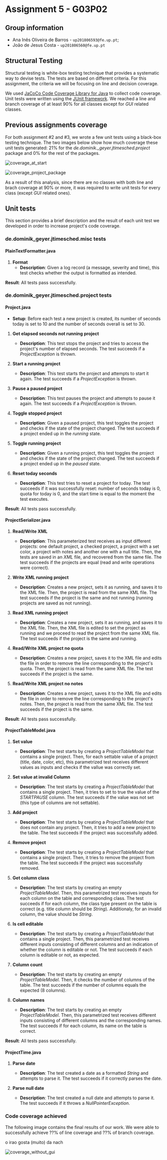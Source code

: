 # Assignment 5 - G03P02

## Group information

- Ana Inês Oliveira de Barros - `up201806593@fe.up.pt`;
- João de Jesus Costa - `up201806560@fe.up.pt`

## Structural Testing

Structural testing is white-box testing technique that provides a systematic way to devise tests. The tests are based 
on different criteria. For this assignment, the criteria we will be focusing on
line and decision coverage.  

We used [JaCoCo Code Coverage Library for Java](https://www.jacoco.org/jacoco/) to collect
code coverage. Unit tests were written using the [JUnit framework](https://junit.org/junit5/).
We reached a line and branch coverage of at least 90% for all classes except for *GUI* related classes. 
## Previous assignments coverage 

For both assignment #2 and #3, we wrote a few unit tests using a black-box testing technique.
The two images below show how much coverage these unit tests generated: 21% for the _de.dominik.\_geyer.jtimesched.project_ package and 0% for the rest of the packages. 

![coverage_at_start](img/coverage_at_start.png)

![coverage_project_package](img/coverage_project_package.png)

As a result of this analysis, since there are no classes with both line and brach coverage at 90% or more, it was required to write unit tests for every class (except _GUI_ related ones).

## Unit tests

This section provides a brief description and the result of each unit test we developed in order to increase project's code coverage. 

### de.dominik_geyer.jtimesched.misc tests

#### PlainTextFormatter.java

1. **Format**
    - **Description**: Given a log record (a message, severity and time), this test checks whether the output is formatted as intended. 

**Result**: All tests pass successfully.

### de.dominik_geyer.jtimesched.project tests

#### Project.java

- **Setup**: Before each test a new project is created, its number of seconds today is set to 10 and the number of seconds overall is set to 30.

1. **Get elapsed seconds not running project**
    - **Description**: This test stops the project and tries to access the project's number of elapsed seconds. The test succeeds if a _ProjectException_ is thrown. 

2. **Start a running project**
    - **Description**: This test starts the project and attempts to start it again. The test succeeds if a _ProjectException_ is thrown.

3. **Pause a paused project**
    - **Description**: This test pauses the project and attempts to pause it again. The test succeeds if a _ProjectException_ is thrown. 

4. **Toggle stopped project**
    - **Description**: Given a paused project, this test toggles the project and checks if the state of the project changed. The test succeeds if a project ended up in the _running_ state. 

5. **Toggle running project**
    - **Description**: Given a running project, this test toggles the project and checks if the state of the project changed. The test succeeds if a project ended up in the _paused_ state. 

6. **Reset today seconds**
    - **Description**: This test tries to reset a project for today. The test succeeds if it was successfully reset: number of seconds today is 0, quota for today is 0, and the start time is equal to the moment the test executes.  

**Result**: All tests pass successfully.
#### ProjectSerializer.java

1. **Read/Write XML**
    - **Description**: This parameterized test receives as input different projects: one default project, a checked project, a project with a set color, a project with notes and another one with a null title. Then, the tests are saved in an *XML* file, and recovered from the same file. The test succeeds if the projects are equal (read and write operations were correct). 

2. **Write XML running project**
    - **Description**: Creates a new project, sets it as running, and saves it to the XML file.
    Then, the project is read from the same XML file. The test succeeds if the project is the same and not running (running projects are saved as not running). 

3. **Read XML running project**
    - **Description**: Creates a new project, sets it as running, and saves it to the XML file. Then, the XML file is edited to set the project as running and we proceed to read the project from the same XML file. The test succeeds if the project is the same and running.

4. **Read/Write XML project no quota**
    - **Description**: Creates a new project, saves it to the XML file and edits the file in order to remove the line corresponding to the project's quota. Then, the project is read from the same XML file. The test succeeds if the project is the same.

5. **Read/Write XML project no notes**
    - **Description**: Creates a new project, saves it to the XML file and edits the file in order to remove the line corresponding to the project's notes. Then, the project is read from the same XML file. The test succeeds if the project is the same.
    
**Result**: All tests pass successfully.
#### ProjectTableModel.java

1. **Set value**
    - **Description**: The test starts by creating a _ProjectTableModel_ that contains a single project. Then, for each settable value of a project (title, date, color, etc), this parametrized test receives different values as inputs and checks if the vallue was correctly set. 

2. **Set value at invalid Column**
    - **Description**: The test starts by creating a _ProjectTableModel_ that contains a single project. Then, it tries to set to true the value of the
    _STARTPAUSE_ column. The test succeeds if the value was not set (this type of columns are not settable).

3. **Add project**
    - **Description**: The test starts by creating a _ProjectTableModel_ that does not contain any project. Then, it tries to add a new project to the table. The test succeeds if the project was successfully added. 

4. **Remove project**
    - **Description**: The test starts by creating a _ProjectTableModel_ that contains a single project. Then, it tries to remove the project from the table. The test succeeds if the project was successfully removed.     

5. **Get column class**
    - **Description**: The test starts by creating an empty _ProjectTableModel_. Then, this parametrized test receives inputs for each column on the table and corresponding class. The test succeeds if for each column, the class type present on the table is correct (e.g. title column should be _String_). Additionaly, for an invalid column, the value should be _String_.     

6. **Is cell editable**
    - **Description**: The test starts by creating a _ProjectTableModel_ that contains a single project. Then, this parametrized test receives different inputs consisting of different columns and an indication of whether the column is editable or not. The test succeeds if each column is editable or not, as expected. 

7. **Column count**
    - **Description**: The test starts by creating an empty _ProjectTableModel_.
    Then, it checks the number of columns of the table. The test succeeds if the
    number of columns equals the expected (8 columns).

8. **Column names**
    - **Description**: The test starts by creating an empty _ProjectTableModel_. Then, this parametrized test receives different inputs consisting of different columns and the corresponding names. The test succeeds if for each column, its name on the table is correct.

**Result**: All tests pass successfully.

#### ProjectTime.java

1. **Parse date**
    - **Description**: The test created a date as a formatted _String_ and attempts to parse it. The test succeeds if it correctly parses the date.

2. **Parse null date**
    - **Description**: The test created a null date and attempts to parse it. The test succeeds if it throws a _NullPointerException_.
### Code coverage achieved

The following image contains the final results of our work. We were able to successfully achieve ??% of line coverage and ??% of branch coverage. 

o irao gosta (muito) da nach

![coverage_without_gui](img/coverage_without_gui.png)
